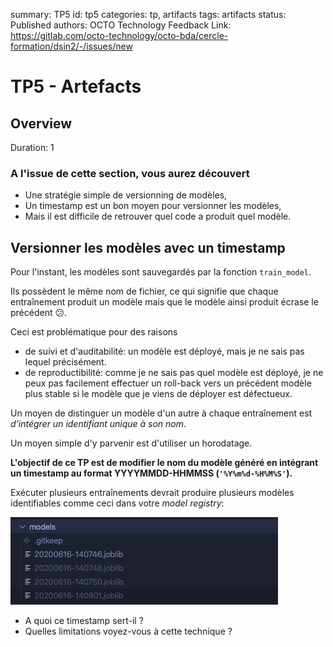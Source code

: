 summary: TP5
id: tp5
categories: tp, artifacts
tags: artifacts
status: Published
authors: OCTO Technology
Feedback Link: https://gitlab.com/octo-technology/octo-bda/cercle-formation/dsin2/-/issues/new

# TP5 - Artefacts

## Overview
Duration: 1

### A l'issue de cette section, vous aurez découvert

- Une stratégie simple de versionning de modèles,
- Un timestamp est un bon moyen pour versionner les modèles,
- Mais il est difficile de retrouver quel code a produit quel modèle.

## Versionner les modèles avec un timestamp

Pour l'instant, les modèles sont sauvegardés par la fonction `train_model`.

Ils possèdent le même nom de fichier, ce qui signifie que chaque entraînement produit un modèle mais que le modèle ainsi produit écrase le précédent 😕.

Ceci est problématique pour des raisons

- de suivi et d'auditabilité: un modèle est déployé, mais je ne sais pas lequel précisément.
- de reproductibilité: comme je ne sais pas quel modèle est déployé, je ne peux pas facilement effectuer un roll-back vers un précédent modèle plus stable si le modèle que je viens de déployer est défectueux.

Un moyen de distinguer un modèle d'un autre à chaque entraînement est *d'intégrer un identifiant unique à son nom*.

Un moyen simple d'y parvenir est d'utiliser un horodatage.

**L'objectif de ce TP est de modifier le nom du modèle généré en intégrant un timestamp au format YYYYMMDD-HHMMSS (`'%Y%m%d-%H%M%S'`).**

Exécuter plusieurs entraînements devrait produire plusieurs modèles identifiables comme ceci dans votre *model registry*:

![model-registry](./docs/tp5/model-registry.png)

- A quoi ce timestamp sert-il ?
- Quelles limitations voyez-vous à cette technique ?

